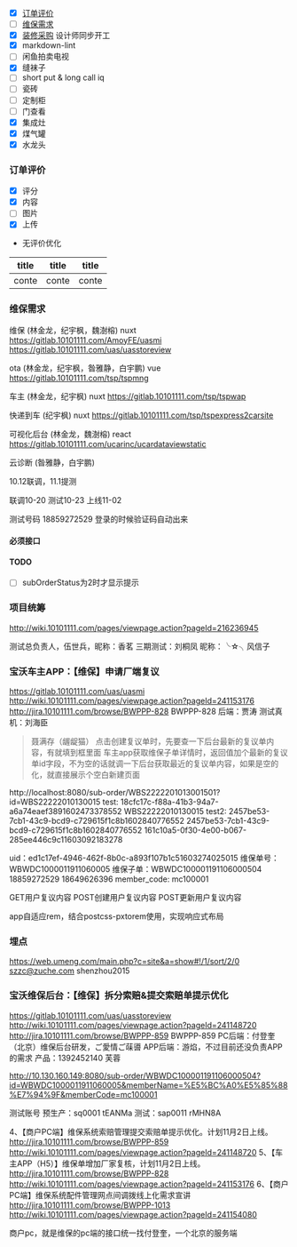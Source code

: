 * [x] [订单评价](#user-content-订单评价)
* [ ] [维保需求](#user-content-维保需求)
* [x] [装修采购](#user-content-装修采购) 设计师同步开工
* [x] markdown-lint
* [ ] 闲鱼拍卖电视
* [x] 缝袜子
* [ ] short put & long call iq
* [ ] 瓷砖
* [ ] 定制柜
* [ ] 门查看
* [x] 集成灶
* [x] 煤气罐
* [x] 水龙头

### 订单评价

* [x] 评分
* [x] 内容   
* [ ] 图片
* [x] 上传
* 无评价优化

| title | title | title |
|-------|-------|-------|
| conte | conte | conte |

### 维保需求

维保 (林金龙，纪宇枫，魏澍榕) nuxt
https://gitlab.10101111.com/AmoyFE/uasmi
https://gitlab.10101111.com/uas/uasstoreview

ota (林金龙，纪宇枫，昝雅静，白宇鹏) vue
https://gitlab.10101111.com/tsp/tspmng

车主 (林金龙，纪宇枫) nuxt
https://gitlab.10101111.com/tsp/tspwap

快递到车 (纪宇枫) nuxt
https://gitlab.10101111.com/tsp/tspexpress2carsite

可视化后台 (林金龙，魏澍榕) react
https://gitlab.10101111.com/ucarinc/ucardataviewstatic

云诊断 (昝雅静，白宇鹏)

10.12联调，11.1提测

联调10-20
测试10-23
上线11-02

测试号码
18859272529
登录的时候验证码自动出来 


#### 必须接口

#### TODO
- [ ] subOrderStatus为2时才显示提示


### 项目统筹
http://wiki.10101111.com/pages/viewpage.action?pageId=216236945

测试总负责人，伍世兵，昵称：香茗
三期测试：刘桐凤  昵称：╰☆╮风信子

### 宝沃车主APP：【维保】申请厂端复议
https://gitlab.10101111.com/uas/uasmi
http://wiki.10101111.com/pages/viewpage.action?pageId=241153176
http://jira.10101111.com/browse/BWPPP-828
BWPPP-828
后端：贾涛
测试真机：刘海臣

> 聂满存（龌龊猫）
> 点击创建复议单时，先要查一下后台最新的复议单内容，有就填到框里面
> 车主app获取维保子单详情时，返回值加个最新的复议单id字段，不为空的话就调一下后台获取最近的复议单内容，如果是空的化，就直接展示个空白新建页面

http://localhost:8080/sub-order/WBS2222201013001501?id=WBS22222010130015
test: 
18cfc17c-f88a-41b3-94a7-a6a74eaef3891602473378552
WBS22222010130015
test2: 
2457be53-7cb1-43c9-bcd9-c729615f1c8b1602840776552
2457be53-7cb1-43c9-bcd9-c729615f1c8b1602840776552
161c10a5-0f30-4e00-b067-285ee446c9c11603092183278

uid：ed1c17ef-4946-462f-8b0c-a893f107b1c51603274025015
维保单号：WBWDC1000011911060005
维保子单：WBWDC100001191106000504
18859272529
18649626396
member_code: mc100001

GET用户复议内容
POST创建用户复议内容
POST更新用户复议内容

app自适应rem，结合postcss-pxtorem使用，实现响应式布局

### 埋点
https://web.umeng.com/main.php?c=site&a=show#!/1/sort/2/0
szzc@zuche.com
shenzhou2015 



### 宝沃维保后台：【维保】拆分索赔&提交索赔单提示优化
https://gitlab.10101111.com/uas/uasstoreview
http://wiki.10101111.com/pages/viewpage.action?pageId=241148720
http://jira.10101111.com/browse/BWPPP-859
BWPPP-859
PC后端：付登奎（北京）维保后台研发，ご愛情ご菋噵
APP后端：游焰，不过目前还没负责APP的需求
产品：1392452140 芙蓉

http://10.130.160.149:8080/sub-order/WBWDC100001191106000504?id=WBWDC1000011911060005&memberName=%E5%BC%A0%E5%85%88%E7%94%9F&memberCode=mc100001

测试账号
预生产：sq0001    tEANMa
测试：sap0011   rMHN8A


4、【商户PC端】维保系统索赔管理提交索赔单提示优化。计划11月2日上线。
      http://jira.10101111.com/browse/BWPPP-859
      http://wiki.10101111.com/pages/viewpage.action?pageId=241148720
5、【车主APP（H5）】维保单增加厂家复核，计划11月2日上线。
      http://jira.10101111.com/browse/BWPPP-828
      http://wiki.10101111.com/pages/viewpage.action?pageId=241153176
6、【商户PC端】维保系统配件管理网点间调拨线上化需求宣讲
     http://jira.10101111.com/browse/BWPPP-1013
     http://wiki.10101111.com/pages/viewpage.action?pageId=241154080

商户pc，就是维保的pc端的接口统一找付登奎，一个北京的服务端

[1]: http://wiki.10101111.com/pages/viewpage.action?pageId=199088010 "App与H5交互"

